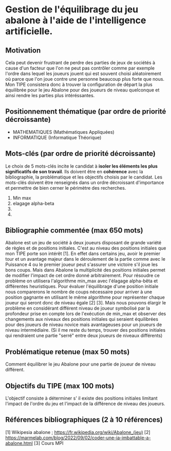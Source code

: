 # Gestion de l'équilibrage du jeu abalone à l'aide de l'intelligence artificielle.

## Motivation
Cela peut devenir frustrant de perdre des parties de jeux de sociétés à cause d'un facteur que l'on ne peut pas contrôler comme par exemple l'ordre dans lequel les joueurs jouent qui est souvent choisi aléatoirement où parce que l'on joue contre une personne beaucoup plus forte que nous.
Mon TIPE consistera donc à trouver la configuration de départ la plus équilibrée pour le jeu Abalone pour des joueurs de niveau quelconque et ainsi rendre les parties plus intéréssantes.

## Positionnement thématique (par ordre de priorité décroissante)

- MATHEMATIQUES (Mathématiques Appliquées)
- INFORMATIQUE (Informatique Théorique)


## Mots-clés (par ordre de priorité décroissante)

Le choix de 5 mots-clés incite le candidat à **isoler les éléments les plus significatifs de son travail**. Ils doivent être en **cohérence** avec la bibliographie, la problématique et les objectifs choisis par le candidat. Les mots-clés doivent être renseignés dans un ordre décroissant d'importance et permettre de bien cerner le périmètre des recherches.

1. Min max
2. elagage alpha-beta
5.
6.


## Bibliographie commentée (max 650 mots)

Abalone est un jeu de société à deux joueurs disposant de grande variété de règles et de positions initiales. C'est au niveau des positions initiales que mon TIPE porte son intérêt [1].
En effet dans certains jeu, avoir le premier tour et un avantage majeur dans le déroulement de la partie comme avec le Puissance 4 ou le premier joueur peut s'assurer une victoire s'il joue les bons coups.
Mais dans Abalone la multiplicité des positions initiales permet de modifier l'impact de cet ordre donné arbitrairement.
Pour résoudre ce problème on utilisera l'algorithme min_max avec l'élagage alpha-bêta et différentes heuristiques.
Pour évaluer l'équilibrage d'une position initiale nous comparerons le nombre de coups nécessaire pour arriver à une position gagnante en utilisant le même algorithme pour représenter chaque joueur qui seront donc de niveau égale [2] [3].
Mais nous pouvons élargir le problème en considérant différent niveau de joueur symbolisé par la profondeur prise en compte lors de l'exécution de min_max et observer des changements aux niveaux des positions initiales
qui seraient équilibrées pour des joueurs de niveau novice mais avantageuses pour un joueurs de niveau intermédiaire.
(Si il me reste du temps, trouver des positions initiales qui rendraient une partie "serré" entre deux joueurs de niveaux différents)


## Problématique retenue (max 50 mots)

Comment équilibrer le jeu Abalone pour une partie de joueur de niveau différent.


## Objectifs du TIPE (max 100 mots)

L'objectif consiste à déterminer s' il existe des positions initiales limitant l'impact de l'ordre du jeu et l'impact de la différence de niveau des joueurs.

## Références bibliographiques (2 à 10 références)

[1] Wikipesia abalone ; https://fr.wikipedia.org/wiki/Abalone_(jeu) 
[2] https://marmelab.com/blog/2022/09/02/coder-une-ia-imbattable-a-abalone.html 
[3] Cours MPI
